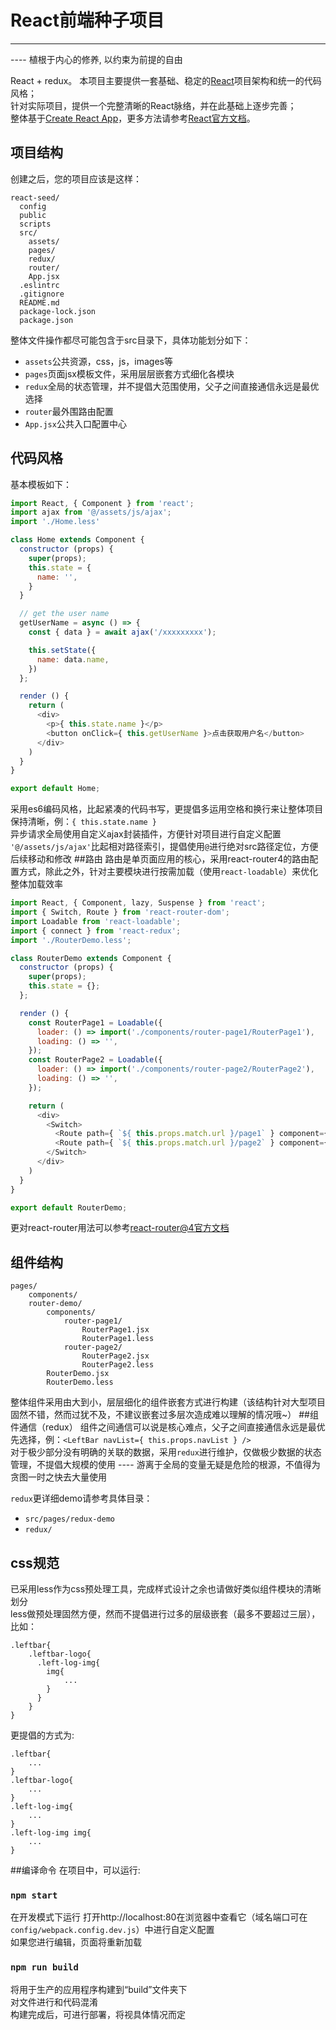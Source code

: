 # React前端种子项目

------
---- 植根于内心的修养, 以约束为前提的自由

React + redux。 本项目主要提供一套基础、稳定的[React](https://react.docschina.org/docs/hello-world.html)项目架构和统一的代码风格；<br>
针对实际项目，提供一个完整清晰的React脉络，并在此基础上逐步完善；<br>
整体基于[Create React App](https://github.com/facebookincubator/create-react-app)，更多方法请参考[React官方文档](https://react.docschina.org/docs/hello-world.html)。

## 项目结构
创建之后，您的项目应该是这样：
```
react-seed/
  config
  public
  scripts
  src/
    assets/
    pages/
    redux/
    router/
    App.jsx
  .eslintrc
  .gitignore
  README.md
  package-lock.json
  package.json
```
整体文件操作都尽可能包含于src目录下，具体功能划分如下：
* `assets`公共资源，css，js，images等
* `pages`页面jsx模板文件，采用层层嵌套方式细化各模块
* `redux`全局的状态管理，并不提倡大范围使用，父子之间直接通信永远是最优选择
* `router`最外围路由配置
* `App.jsx`公共入口配置中心

## 代码风格
基本模板如下：
```js
import React, { Component } from 'react';
import ajax from '@/assets/js/ajax';
import './Home.less'

class Home extends Component {
  constructor (props) {
    super(props);
    this.state = {
      name: '',
    }
  }

  // get the user name
  getUserName = async () => {
    const { data } = await ajax('/xxxxxxxxx');

    this.setState({
      name: data.name,
    })
  };

  render () {
    return (
      <div>
        <p>{ this.state.name }</p>
        <button onClick={ this.getUserName }>点击获取用户名</button>
      </div>
    )
  }
}

export default Home;

```
采用es6编码风格，比起紧凑的代码书写，更提倡多运用空格和换行来让整体项目保持清晰，例：`{ this.state.name }`<br>
异步请求全局使用自定义ajax封装插件，方便针对项目进行自定义配置<br>
`'@/assets/js/ajax'`比起相对路径索引，提倡使用`@`进行绝对src路径定位，方便后续移动和修改
##路由
路由是单页面应用的核心，采用react-router4的路由配置方式，除此之外，针对主要模块进行按需加载（使用`react-loadable`）来优化整体加载效率
```js
import React, { Component, lazy, Suspense } from 'react';
import { Switch, Route } from 'react-router-dom';
import Loadable from 'react-loadable';
import { connect } from 'react-redux';
import './RouterDemo.less';

class RouterDemo extends Component {
  constructor (props) {
    super(props);
    this.state = {};
  };

  render () {
    const RouterPage1 = Loadable({
      loader: () => import('./components/router-page1/RouterPage1'),
      loading: () => '',
    });
    const RouterPage2 = Loadable({
      loader: () => import('./components/router-page2/RouterPage2'),
      loading: () => '',
    });

    return (
      <div>
        <Switch>
          <Route path={ `${ this.props.match.url }/page1` } component={ RouterPage1 } />
          <Route path={ `${ this.props.match.url }/page2` } component={ RouterPage2 } />
        </Switch>
      </div>
    )
  }
}

export default RouterDemo;
```
更对react-router用法可以参考[react-router@4官方文档 ](https://reacttraining.com/react-router/web/example/basic)
## 组件结构
```
pages/
    components/
    router-demo/
        components/
            router-page1/
                RouterPage1.jsx
                RouterPage1.less
            router-page2/
                RouterPage2.jsx
                RouterPage2.less
        RouterDemo.jsx
        RouterDemo.less
```
整体组件采用由大到小，层层细化的组件嵌套方式进行构建（该结构针对大型项目固然不错，然而过犹不及，不建议嵌套过多层次造成难以理解的情况哦~）
##组件通信（redux）
组件之间通信可以说是核心难点，父子之间直接通信永远是最优先选择，例：`<LeftBar navList={ this.props.navList } />`<br>
对于极少部分没有明确的关联的数据，采用`redux`进行维护，仅做极少数据的状态管理，不提倡大规模的使用 ---- 游离于全局的变量无疑是危险的根源，不值得为贪图一时之快去大量使用

`redux`更详细demo请参考具体目录：
* `src/pages/redux-demo`
* `redux/`
## css规范
已采用less作为css预处理工具，完成样式设计之余也请做好类似组件模块的清晰划分<br>
less做预处理固然方便，然而不提倡进行过多的层级嵌套（最多不要超过三层），比如：
```
.leftbar{
    .leftbar-logo{
      .left-log-img{
        img{
            ...
        }
      }
    }
}

```
更提倡的方式为:
```
.leftbar{
    ...
}
.leftbar-logo{
    ...
}
.left-log-img{
    ...
}
.left-log-img img{
    ...
}
```
##编译命令
在项目中，可以运行:
### `npm start`
在开发模式下运行
打开http://localhost:80在浏览器中查看它（域名端口可在`config/webpack.config.dev.js`）中进行自定义配置<br>
如果您进行编辑，页面将重新加载
### `npm run build`
将用于生产的应用程序构建到“build”文件夹下<br>
对文件进行和代码混淆<br>
构建完成后，可进行部署，将视具体情况而定

